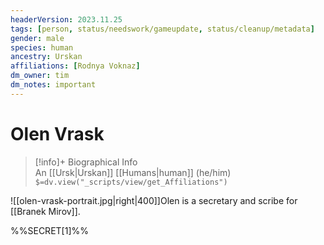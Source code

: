 ```yaml
---
headerVersion: 2023.11.25
tags: [person, status/needswork/gameupdate, status/cleanup/metadata]
gender: male
species: human
ancestry: Urskan
affiliations: [Rodnya Voknaz]
dm_owner: tim
dm_notes: important
---
```

# Olen Vrask
>[!info]+ Biographical Info  
> An [[Ursk|Urskan]] [[Humans|human]] (he/him)  
> `$=dv.view("_scripts/view/get_Affiliations")`

![[olen-vrask-portrait.jpg|right|400]]Olen is a secretary and scribe for [[Branek Mirov]].

%%SECRET[1]%%
